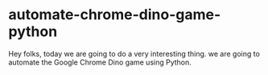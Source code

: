 # automate-chrome-dino-game-python
Hey folks, today we are going to do a very interesting thing. we are going to automate the Google Chrome Dino game using Python.  
